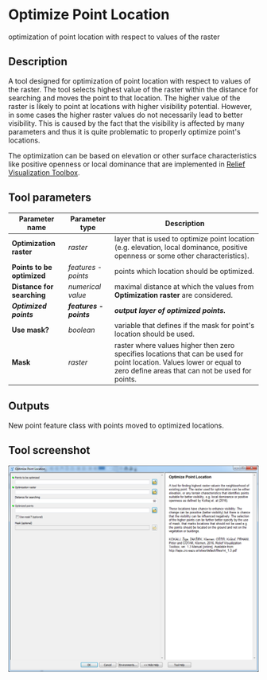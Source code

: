 # Optimize Point Location

optimization of point location with respect to values of the raster

## Description

A tool designed for optimization of point location with respect to values of the raster. The tool selects highest value of the raster within the distance for searching and moves the point to that location. The higher value of the raster is likely to point at locations with higher visibility potential. However, in some cases the higher raster values do not necessarily lead to better visibility. This is caused by the fact that the visibility is affected by many parameters and thus it is quite problematic to properly optimize point's locations.

The optimization can be based on elevation or other surface characteristics like positive openness or local dominance that are implemented in [Relief Visualization Toolbox](http://iaps.zrc-sazu.si/en/rvt#v).

## Tool parameters

| Parameter name | Parameter type | Description |
| ------------- |-------------| -----|
| **Optimization raster** | *raster* | layer that is used to optimize point location (e.g. elevation, local dominance, positive openness or some other characteristics). |
| **Points to be optimized** | *features - points* | points which location should be optimized. |
| **Distance for searching** | *numerical value* | maximal distance at which the values from **Optimization raster** are considered. |
| _**Optimized points**_ | _**features - points**_ | _**output layer of optimized points.**_ |
| **Use mask?** | *boolean* | variable that defines if the mask for point's location should be used. |
| **Mask** | *raster* | raster where values higher then zero specifies locations that can be used for point location. Values lower or equal to zero define areas that can not be used for points. |

## Outputs

New point feature class with points moved to optimized locations.
	
## Tool screenshot

![Optimize point location tool](./images/optimize_point_location.png)
	